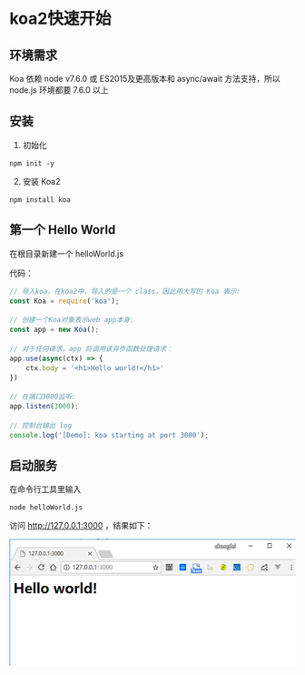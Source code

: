 # koa2快速开始

## 环境需求

Koa 依赖 node v7.6.0 或 ES2015及更高版本和 async/await 方法支持，所以 node.js 环境都要 7.6.0 以上


## 安装

1. 初始化

```
npm init -y
```

2. 安装 Koa2
```
npm install koa
```

## 第一个 Hello World

在根目录新建一个 helloWorld.js

代码：
``` javascript
// 导入koa，在koa2中，导入的是一个 class，因此用大写的 Koa 表示:
const Koa = require('koa');

// 创建一个Koa对象表示web app本身:
const app = new Koa();

// 对于任何请求，app 将调用该异步函数处理请求：
app.use(async(ctx) => {
    ctx.body = '<h1>Hello world!</h1>'
})

// 在端口3000监听:
app.listen(3000);

// 控制台输出 log
console.log('[Demo]: koa starting at port 3000');
```

## 启动服务

在命令行工具里输入
``` node
node helloWorld.js
```

访问 http://127.0.0.1:3000 ，结果如下：

![helloworld](./images/helloworld.png)
